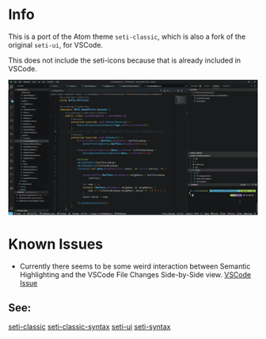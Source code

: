 # Info
This is a port of the Atom theme `seti-classic`, which is also a fork of the original `seti-ui`, for VSCode.

This does not include the seti-icons because that is already included in VSCode.

![Screenshot](screenshot.png)

# Known Issues
* Currently there seems to be some weird interaction between Semantic Highlighting and the VSCode File Changes Side-by-Side view. [VSCode Issue](https://github.com/microsoft/vscode/issues/126722)

## See:
[seti-classic](https://github.com/vermotr/seti-classic)
[seti-classic-syntax](https://github.com/vermotr/seti-classic-syntax)
[seti-ui](https://github.com/jesseweed/seti-ui)
[seti-syntax](https://github.com/jesseweed/seti-syntax)
